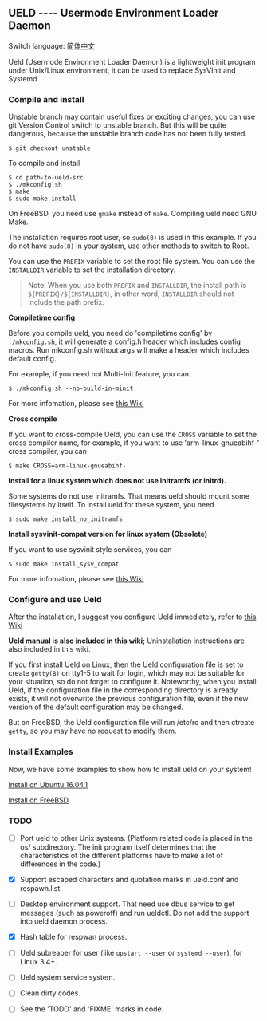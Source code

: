 ## UELD ---- Usermode Environment Loader Daemon

Switch language: [简体中文](README.zh_CN.md)

Ueld (Usermode Environment Loader Daemon) is a lightweight init program under Unix/Linux environment, it can be used to replace SysVInit and Systemd

### Compile and install

Unstable branch may contain useful fixes or exciting changes, you can use git Version Control switch to unstable branch. But this will be quite dangerous, because the unstable branch code has not been fully tested.

```
$ git checkout unstable
```

To compile and install

```
$ cd path-to-ueld-src
$ ./mkconfig.sh
$ make
$ sudo make install
```

On FreeBSD, you need use `gmake` instead of `make`. Compiling ueld need GNU Make.

The installation requires root user, so `sudo(8)` is used in this example. If you do not have `sudo(8)` in your system, use other methods to switch to Root.

You can use the `PREFIX` variable to set the root file system. You can use the` INSTALLDIR` variable to set the installation directory.

> Note: When you use both `PREFIX` and `INSTALLDIR`, the install path is `${PREFIX}/${INSTALLDIR}`, in other word, `INSTALLDIR` should not include the path prefix.

**Compiletime config**

Before you compile ueld, you need do 'compiletime config' by `./mkconfig.sh`, it will generate a config.h header which includes config macros. Run mkconfig.sh without args will make a header which includes default config.

For example, if you need not Multi-Init feature, you can

```
$ ./mkconfig.sh --no-build-in-minit
```

For more infomation, please see [this Wiki](doc/genconfig.md)

**Cross compile**

If you want to cross-compile Ueld, you can use the `CROSS` variable to set the cross compiler name, for example, if you want to use 'arm-linux-gnueabihf-' cross compiler, you can

```
$ make CROSS=arm-linux-gnueabihf-
```

**Install for a linux system which does not use initramfs (or initrd).**

Some systems do not use initramfs. That means ueld should mount some filesystems by itself. To install ueld for these system, you need

```
$ sudo make install_no_initramfs
```

**Install sysvinit-compat version for linux system (Obsolete)**

If you want to use sysvinit style services, you can

```
$ sudo make install_sysv_compat
```

For more infomation, please see [this Wiki](doc/sysv_compat.md)

### Configure and use Ueld

After the installation, I suggest you configure Ueld immediately, refer to [this Wiki](doc/userguide.md)

**Ueld manual is also included in this wiki;** Uninstallation instructions are also included in this wiki.

If you first install Ueld on Linux, then the Ueld configuration file is set to create `getty(8)` on tty1-5 to wait for login, which may not be suitable for your situation, so do not forget to configure it. Noteworthy, when you install Ueld, if the configuration file in the corresponding directory is already exists, it will not overwrite the previous configuration file, even if the new version of the default configuration may be changed.

But on FreeBSD, the Ueld configuration file will run /etc/rc and then ctreate `getty`, so you may have no request to modify them.

### Install Examples

Now, we have some examples to show how to install ueld on your system!

[Install on Ubuntu 16.04.1](doc/install_on_ubuntu.md)

[Install on FreeBSD](doc/install_on_freebsd.md)

### TODO

- [ ] Port ueld to other Unix systems. (Platform related code is placed in the os/ subdirectory. The init program itself determines that the characteristics of the different platforms have to make a lot of differences in the code.)

- [x] Support escaped characters and quotation marks in ueld.conf and respawn.list.

- [ ] Desktop environment support. That need use dbus service to get messages (such as poweroff) and run ueldctl. Do not add the support into ueld daemon process.

- [x] Hash table for respwan process.

- [ ] Ueld subreaper for user (like `upstart --user` or `systemd --user`), for Linux 3.4+.

- [ ] Ueld system service system.

- [ ] Clean dirty codes.

- [ ] See the 'TODO' and 'FIXME' marks in code.
